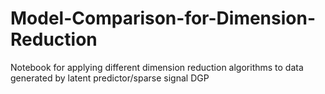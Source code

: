 # Model-Comparison-for-Dimension-Reduction
Notebook for applying different dimension reduction algorithms to data generated by latent predictor/sparse signal DGP
